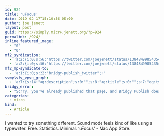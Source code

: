 ```yaml
---
id: 924
title: 'uFocus'
date: 2019-02-17T15:10:36-05:00
author: joe jenett
layout: post
guid: https://simply.micro.jenett.org/?p=924
permalink: /924/
inline_featured_image:
  - "0"
  - "0"
mf2_syndication:
  - 'a:2:{i:0;s:56:"https://twitter.com/joejenett/status/1384849985435471875";i:1;s:56:"https://twitter.com/joejenett/status/1097226855139209217";}'
  - 'a:2:{i:0;s:56:"https://twitter.com/joejenett/status/1384849985435471875";i:1;s:56:"https://twitter.com/joejenett/status/1097226855139209217";}'
mf2_mp-syndicate-to:
  - 'a:1:{i:0;s:22:"bridgy-publish_twitter";}'
complete_open_graph:
  - 'a:7:{s:14:"og:description";s:0:"";s:8:"og:title";s:0:"";s:7:"og:type";s:0:"";s:12:"twitter:card";s:7:"summary";s:15:"twitter:creator";s:0:"";s:19:"twitter:description";s:0:"";s:8:"og:image";s:0:"";}'
bridgy_error:
  - "Sorry, you've already published that page, and Bridgy Publish doesn't support updating existing posts. Details: https://github.com/snarfed/bridgy/issues/84"
categories:
  - micro
kind:
  - Article
---
```

I wanted to try something different. Sound mode feels kind of like using a typewriter. Free. Statistics. Minimal. ‘uFocus’ - Mac App Store.